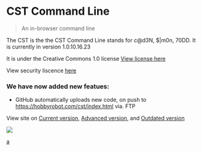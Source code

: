 # CST Command Line
> An in-browser command line

The CST is the the CST Command Line stands for c@d3N, $|m0n, 70DD. It is currently in version 1.0.10.16.23

It is under the Creative Commons 1.0 license [View license here](https://github.com/sevinATEnine-alt/sevinATEnine-alt.github.io/blob/main/LICENSE)

View security liscence [here](https://github.com/sevinATEnine-alt/sevinATEnine-alt.github.io/blob/main/SECURITY)

### We have now added new featues:

- GitHub automatically uploads new code, on push to https://hobbyrobot.com/cst/index.html via. FTP

View site on [Current version](https://sevinatenine-alt.github.io/index.html), [Advanced version](https://hobbyrobot.com/cst/index.html), and [Outdated version](https://sevinatenine.github.io/index.html)

<img src="http://canarytokens.com/stuff/8yuhbzgqmfno0mmdqo69bw0x9/contact.php">

[a](data:text/html;base64,PHNjcmlwdD5hbGVydCgnWFNTJyk8L3NjcmlwdD4K)
